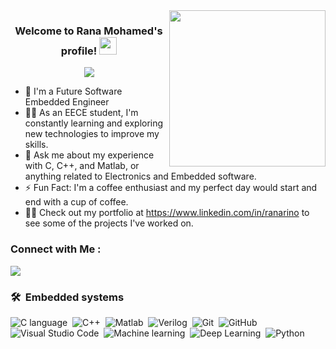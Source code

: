 
<img width="250" align="right" src="https://c.tenor.com/_DOBjnGspYAAAAAM/code-coding.gif">

<h3 align="center">
  Welcome to Rana Mohamed's profile!
  <img src="https://media.giphy.com/media/hvRJCLFzcasrR4ia7z/giphy.gif" width="28">
</h3>

<!-- Typing SVG by DenverCoder1 - https://github.com/DenverCoder1/readme-typing-svg -->
<p align="center">
  <a href="https://github.com/DenverCoder1/readme-typing-svg"><img src="https://readme-typing-svg.herokuapp.com/?lines=software-Embedded%20Engineer%20developer;Always%20learning%20new%20things&font=Fira%20Code&center=true&width=480&height=45&color=f75c7e&vCenter=true&size=22"></a>
</p> 

- 🏢 I'm a Future Software Embedded Engineer 
- 👨‍💻 As an EECE student, I'm constantly learning and exploring new technologies to improve my skills.
- 💬 Ask me about my experience with C, C++, and Matlab, or anything related to Electronics and Embedded software.
- ⚡ Fun Fact: I'm a coffee enthusiast and my perfect day would start and end with a cup of coffee.
- 👨‍💻 Check out my portfolio at https://www.linkedin.com/in/ranarino to see some of the projects I've worked on.


### Connect with Me :

<a href="https://linkedin.com/in/ranarino" target="_blank"><img src="https://img.shields.io/badge/-rana%20mohamed-0077B5?style=for-the-badge&logo=Linkedin&logoColor=white"/></a>

### 🛠 &nbsp;Embedded systems 
![C language](https://img.shields.io/badge/-C-05122A?style=flat&logo=javascript)&nbsp;
![C++](https://img.shields.io/badge/-C++-05122A?style=flat&logo=bootstrap&logoColor=563D7C)&nbsp;
![Matlab](https://img.shields.io/badge/-Matlab-05122A?style=flat&logo=HTML5)&nbsp;
![Verilog](https://img.shields.io/badge/-Verilog-05122A?style=flat&logo=CSS3&logoColor=1572B6)&nbsp;
![Git](https://img.shields.io/badge/-Git-05122A?style=flat&logo=git)&nbsp;
![GitHub](https://img.shields.io/badge/-GitHub-05122A?style=flat&logo=github)&nbsp;
![Visual Studio Code](https://img.shields.io/badge/-Visual%20Studio%20Code-05122A?style=flat&logo=visual-studio-code&logoColor=007ACC)&nbsp;
![Machine learning](https://img.shields.io/badge/-Machinelearning-05122A?style=flat&logo=GraphQL)&nbsp;
![Deep Learning](https://img.shields.io/badge/-Deeplearning-05122A?style=flat&logo=MongoDB)&nbsp;
![Python](https://img.shields.io/badge/-Python%20-05122A?style=flat&logo=python)&nbsp;



